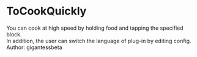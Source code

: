 # ToCookQuickly
You can cook at high speed by holding food and tapping the specified block.<br>
In addition, the user can switch the language of plug-in by editing config.<br>
Author: gigantessbeta

